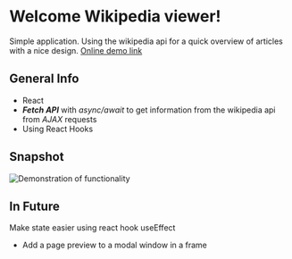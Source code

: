 # Welcome Wikipedia viewer!

Simple application. Using the wikipedia api for a quick overview of articles with a nice design. <a href="https://wikipedia-viewer-react.web.app/">Online demo link</a>

## General Info
 - React
 - ***Fetch API*** with *async/await* to get information from the wikipedia api from *AJAX* requests
 - Using React Hooks
 
## Snapshot
![Demonstration of functionality](https://i.ibb.co/qY0TR5b/Peek-2021-08-02-13-21.gif)


## In Future
 Make state easier using react hook useEffect
 - Add a page preview to a modal window in a frame
